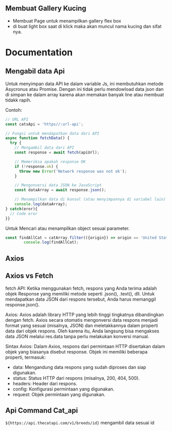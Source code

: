 ## Membuat Gallery Kucing

- Membuat Page untuk menampilkan gallery flex box
- di buat light box saat di klick maka akan muncul nama kucing dan sifat nya.

# Documentation

## Mengabil data Api
Untuk menyimpan data API ke dalam variable Js, ini membutuhkan metode Asycronus atau Promise.
Dengan ini tidak perlu mendowload data json dan di simpan ke dalam array karena akan memakan banyak line atau membuat tidakk rapih.

Contoh:
```js
// URL API
const catsApi = 'https//:url-api';

// Fungsi untuk mendapatkan data dari API
async function fetchData() {
  try {
    // Mengambil data dari API
    const response = await fetch(apiUrl);

    // Memeriksa apakah response OK
    if (!response.ok) {
      throw new Error('Network response was not ok');
    }

    // Mengonversi data JSON ke JavaScript
    const dataArray = await response.json();

    // Menampilkan data di konsol (atau menyimpannya di variabel lain)
    console.log(dataArray); 
} catch(eror){
  // Code eror
}}
```

Untuk Mencari atau menampilkan object sesuai parameter.
```js
const findAllCat = catArray.filter(({origin}) => origin == 'United States'); // Menampilkan Object pertama menurut dari tempat asal
        console.log(findAllCat);
```

## Axios

## Axios vs Fetch
fetch API:
Ketika menggunakan fetch, respons yang Anda terima adalah objek Response yang memiliki metode seperti .json(), .text(), dll. Untuk mendapatkan data JSON dari respons tersebut, Anda harus memanggil response.json().
    
Axios:
Axios adalah library HTTP yang lebih tinggi tingkatnya dibandingkan dengan fetch. Axios secara otomatis mengonversi data respons menjadi format yang sesuai (misalnya, JSON) dan meletakkannya dalam properti data dari objek respons. Oleh karena itu, Anda langsung bisa mengakses data JSON melalui res.data tanpa perlu melakukan konversi manual.

Sintax Axios:
Dalam Axios, respons dari permintaan HTTP disertakan dalam objek yang biasanya disebut response.
Objek ini memiliki beberapa properti, termasuk:

- data: Mengandung data respons yang sudah diproses dan siap digunakan.
- status: Status HTTP dari respons (misalnya, 200, 404, 500).
- headers: Header dari respons.
- config: Konfigurasi permintaan yang digunakan.
- request: Objek permintaan yang digunakan.

## Api Command Cat_api
`${https://api.thecatapi.com/v1/breeds/id}` mengambil data sesuai id
